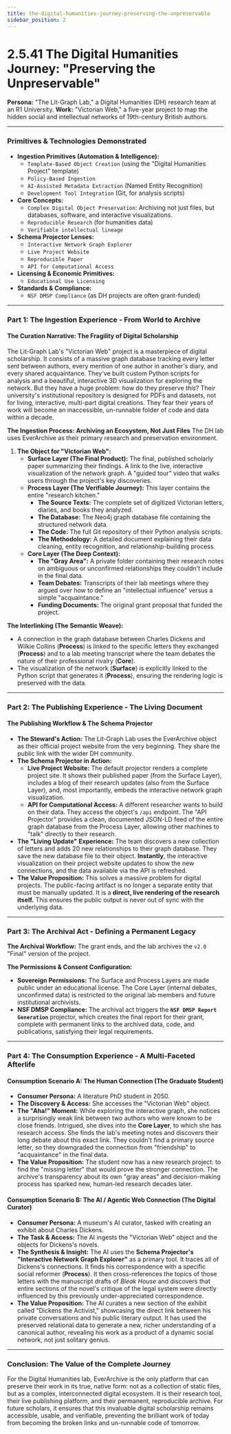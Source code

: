 ```yaml
---
title: the-digital-humanities-journey-preserving-the-unpreservable
sidebar_position: 2
---
```


# 2.5.41 The Digital Humanities Journey: "Preserving the Unpreservable"

**Persona:** "The Lit-Graph Lab," a Digital Humanities (DH) research team at an R1 University.
**Work:** "Victorian Web," a five-year project to map the hidden social and intellectual networks of 19th-century British authors.

---

### **Primitives & Technologies Demonstrated**

*   **Ingestion Primitives (Automation & Intelligence):**
    *   `Template-Based Object Creation` (using the "Digital Humanities Project" template)
    *   `Policy-Based Ingestion`
    *   `AI-Assisted Metadata Extraction` (Named Entity Recognition)
    *   `Development Tool Integration` (Git, for analysis scripts)
*   **Core Concepts:**
    *   `Complex Digital Object Preservation`: Archiving not just files, but databases, software, and interactive visualizations.
    *   `Reproducible Research` (for humanities data)
    *   `Verifiable intellectual lineage`
*   **Schema Projector Lenses:**
    *   `Interactive Network Graph Explorer`
    *   `Live Project Website`
    *   `Reproducible Paper`
    *   `API for Computational Access`
*   **Licensing & Economic Primitives:**
    *   `Educational Use Licensing`
*   **Standards & Compliance:**
    *   `NSF DMSP Compliance` (as DH projects are often grant-funded)

---

### **Part 1: The Ingestion Experience - From World to Archive**

#### **The Curation Narrative: The Fragility of Digital Scholarship**
The Lit-Graph Lab's "Victorian Web" project is a masterpiece of digital scholarship. It consists of a massive graph database tracking every letter sent between authors, every mention of one author in another's diary, and every shared acquaintance. They've built custom Python scripts for analysis and a beautiful, interactive 3D visualization for exploring the network. But they have a huge problem: how do they preserve *this*? Their university's institutional repository is designed for PDFs and datasets, not for living, interactive, multi-part digital creations. They fear their years of work will become an inaccessible, un-runnable folder of code and data within a decade.

**The Ingestion Process: Archiving an Ecosystem, Not Just Files**
The DH lab uses EverArchive as their primary research and preservation environment.

1.  **The Object for "Victorian Web":**
    *   **Surface Layer (The Final Product):** The final, published scholarly paper summarizing their findings. A link to the live, interactive visualization of the network graph. A "guided tour" video that walks users through the project's key discoveries.
    *   **Process Layer (The Verifiable Journey):** This layer contains the entire "research kitchen."
        *   **The Source Texts:** The complete set of digitized Victorian letters, diaries, and books they analyzed.
        *   **The Database:** The Neo4j graph database file containing the structured network data.
        *   **The Code:** The full Git repository of their Python analysis scripts.
        *   **The Methodology:** A detailed document explaining their data cleaning, entity recognition, and relationship-building process.
    *   **Core Layer (The Deep Context):**
        *   **The "Gray Area":** A private folder containing their research notes on ambiguous or unconfirmed relationships they couldn't include in the final data.
        *   **Team Debates:** Transcripts of their lab meetings where they argued over how to define an "intellectual influence" versus a simple "acquaintance."
        *   **Funding Documents:** The original grant proposal that funded the project.

**The Interlinking (The Semantic Weave):**
*   A connection in the graph database between Charles Dickens and Wilkie Collins (**Process**) is linked to the specific letters they exchanged (**Process**) and to a lab meeting transcript where the team debates the nature of their professional rivalry (**Core**).
*   The visualization of the network (**Surface**) is explicitly linked to the Python script that generates it (**Process**), ensuring the rendering logic is preserved with the data.

---

### **Part 2: The Publishing Experience - The Living Document**

#### **The Publishing Workflow & The Schema Projector**
*   **The Steward's Action:** The Lit-Graph Lab uses the EverArchive object as their official project website from the very beginning. They share the public link with the wider DH community.
*   **The Schema Projector in Action:**
    *   **Live Project Website:** The default projector renders a complete project site. It shows their published paper (from the Surface Layer), includes a blog of their research updates (also from the Surface Layer), and, most importantly, embeds the interactive network graph visualization.
    *   **API for Computational Access:** A different researcher wants to build on their data. They access the object's `/api` endpoint. The "API Projector" provides a clean, documented JSON-LD feed of the entire graph database from the Process Layer, allowing other machines to "talk" directly to their research.
*   **The "Living Update" Experience:** The team discovers a new collection of letters and adds 20 new relationships to their graph database. They save the new database file to their object. **Instantly**, the interactive visualization on their project website updates to show the new connections, and the data available via the API is refreshed.
*   **The Value Proposition:** This solves a massive problem for digital projects. The public-facing artifact is no longer a separate entity that must be manually updated. It is a **direct, live rendering of the research itself.** This ensures the public output is never out of sync with the underlying data.

---

### **Part 3: The Archival Act - Defining a Permanent Legacy**

**The Archival Workflow:**
The grant ends, and the lab archives the `v2.0` "Final" version of the project.

**The Permissions & Consent Configuration:**
*   **Sovereign Permissions:** The Surface and Process Layers are made public under an educational license. The Core Layer (internal debates, unconfirmed data) is restricted to the original lab members and future institutional archivists.
*   **NSF DMSP Compliance:** The archival act triggers the **`NSF DMSP Report Generation`** projector, which creates the final report for their grant, complete with permanent links to the archived data, code, and publications, satisfying their legal requirements.

---

### **Part 4: The Consumption Experience - A Multi-Faceted Afterlife**

#### **Consumption Scenario A: The Human Connection (The Graduate Student)**
*   **Consumer Persona:** A literature PhD student in 2050.
*   **The Discovery & Access:** She accesses the "Victorian Web" object.
*   **The "Aha!" Moment:** While exploring the interactive graph, she notices a surprisingly weak link between two authors who were known to be close friends. Intrigued, she dives into the **Core Layer**, to which she has research access. She finds the lab's meeting notes and discovers their long debate about this exact link. They couldn't find a primary source letter, so they downgraded the connection from "friendship" to "acquaintance" in the final data.
*   **The Value Proposition:** The student now has a new research project: to find the "missing letter" that would prove the stronger connection. The archive's transparency about its own "gray areas" and decision-making process has sparked new, human-led research decades later.

#### **Consumption Scenario B: The AI / Agentic Web Connection (The Digital Curator)**
*   **Consumer Persona:** A museum's AI curator, tasked with creating an exhibit about Charles Dickens.
*   **The Task & Access:** The AI ingests the "Victorian Web" object and the objects for Dickens's novels.
*   **The Synthesis & Insight:** The AI uses the **Schema Projector's "Interactive Network Graph Explorer"** as a primary tool. It traces all of Dickens's connections. It finds his correspondence with a specific social reformer (**Process**). It then cross-references the topics of those letters with the manuscript drafts of *Bleak House* and discovers that entire sections of the novel's critique of the legal system were directly influenced by this previously under-appreciated correspondence.
*   **The Value Proposition:** The AI curates a new section of the exhibit called "Dickens the Activist," showcasing the direct link between his private conversations and his public literary output. It has used the preserved relational data to generate a new, richer understanding of a canonical author, revealing his work as a product of a dynamic social network, not just solitary genius.

---

### **Conclusion: The Value of the Complete Journey**
For the Digital Humanities lab, EverArchive is the only platform that can preserve their work in its true, native form: not as a collection of static files, but as a complex, interconnected digital ecosystem. It is their research tool, their live publishing platform, and their permanent, reproducible archive. For future scholars, it ensures that this invaluable digital scholarship remains accessible, usable, and verifiable, preventing the brilliant work of today from becoming the broken links and un-runnable code of tomorrow.